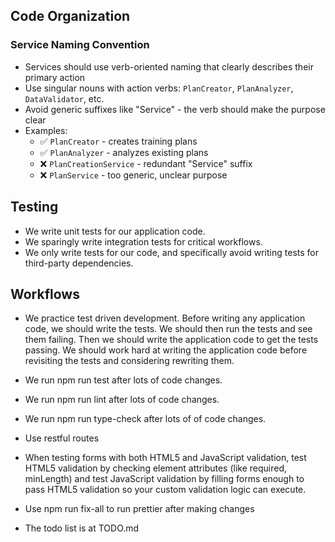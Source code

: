 ## Code Organization

### Service Naming Convention
- Services should use verb-oriented naming that clearly describes their primary action
- Use singular nouns with action verbs: `PlanCreator`, `PlanAnalyzer`, `DataValidator`, etc.
- Avoid generic suffixes like "Service" - the verb should make the purpose clear
- Examples:
  - ✅ `PlanCreator` - creates training plans
  - ✅ `PlanAnalyzer` - analyzes existing plans
  - ❌ `PlanCreationService` - redundant "Service" suffix
  - ❌ `PlanService` - too generic, unclear purpose

## Testing
- We write unit tests for our application code.
- We sparingly write integration tests for critical workflows.
- We only write tests for our code, and specifically avoid writing tests for third-party dependencies.

## Workflows
- We practice test driven development. Before writing any application code, we should write the tests. We should then run the tests and see them failing. Then we should write the application code to get the tests passing. We should work hard at writing the application code before revisiting the tests and considering rewriting them.
- We run npm run test after lots of code changes.
- We run npm run lint after lots of code changes.
- We run npm run type-check after lots of of code changes.

- Use restful routes
- When testing forms with both HTML5 and JavaScript validation, test HTML5 validation by checking element attributes
  (like required, minLength) and test JavaScript validation by filling forms enough to pass HTML5 validation so your
  custom validation logic can execute.
- Use npm run fix-all to run prettier after making changes
- The todo list is at TODO.md